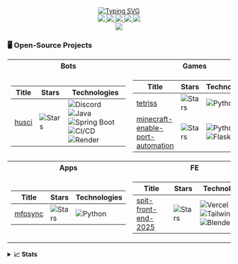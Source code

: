 <p align="center">
<a href="https://github.com/nhathuynguyen19">
    <img src="https://readme-typing-svg.demolab.com?font=Consolas&size=18&duration=2000&color=FFFFFF&pause=100&multiline=true&width=500&height=80&lines=Nhat+Huy+Nguyen;Software+Engineering+Student;Bots+%7C+Games" alt="Typing SVG" />
</a>
<br>
<a href="https://www.instagram.com/_nhathuynguyen_/">
	<img src="https://img.shields.io/badge/Instagram-f56161?style=flat&labelColor=f56161&logo=instagram&logoColor=white">
</a>
<a href="https://www.facebook.com/nhathuynguyenn">
	<img src="https://img.shields.io/badge/-Facebook-1ca0f1?style=flat&labelColor=1ca0f1&logo=facebook&logoColor=white&link=https://www.facebook.com/nhathuynguyenn">
	</a>
<a href="https://www.tiktok.com/@_nhathuynguyen">
	<img src="https://img.shields.io/badge/-TikTok-000000?style=flat&labelColor=000000&logo=tiktok&logoColor=white&link=https://www.tiktok.com/@_nhathuynguyen">
	</a>
<a href="https://discord.gg/uREcgFRm">
	<img src="https://img.shields.io/badge/Discord-7289DA?style=flat&logo=discord&logoColor=white&link=https://discord.gg/3GhWXn4S">
</a>
<a href="https://www.youtube.com/@nhathuy_nguyen">
	<img src="https://img.shields.io/badge/YouTube-FF0000?style=flat&logo=youtube&logoColor=white&link=https://www.youtube.com/@nhathuy_nguyen">
</a>
<br>
<a href="https://github.com/nhathuynguyen19">
    <img src="https://github-stats-alpha.vercel.app/api?username=nhathuynguyen19&cc=22272e&tc=FFFFFF&ic=fff&bc=0000">
</a>
</p>

### 🖥️ Open-Source Projects
<table>
<tr><th>Bots</th><th>Games</th></tr>
<tr><td>

| Title | Stars | Technologies |
| -- | -- | -- | 
| [husci](https://github.com/nhathuynguyen19/husci-2) | ![Stars](https://img.shields.io/github/stars/nhathuynguyen19/husci-2?style=flat-square&labelColor=black) | ![Discord](https://img.shields.io/badge/API-black?style=flat-square&logo=discord) ![Java](https://img.shields.io/badge/Java-black?style=flat-square&logo=java) <br> ![Spring Boot](https://img.shields.io/badge/Spring&nbsp;Boot-black?style=flat-square&logo=springboot) <br> ![CI/CD](https://img.shields.io/badge/CI/CD-black?style=flat-square&logo=githubactions) ![Render](https://img.shields.io/badge/Render-black?style=flat-square&logo=render) | 

</td><td>

| Title | Stars | Technologies |
| -- | -- | -- | 
| [tetriss](https://github.com/nhathuynguyen19/Tetris.git) | ![Stars](https://img.shields.io/github/stars/nhathuynguyen19/Tetris?style=flat-square&labelColor=black) | ![Python](https://img.shields.io/badge/Python-black?style=flat-square&logo=python) |
| [minecraft-enable-port-automation](https://github.com/nhathuynguyen19/minecraft-enable-port-automation.git) | ![Stars](https://img.shields.io/github/stars/nhathuynguyen19/minecraft-enable-port-automation?style=flat-square&labelColor=black) | ![Python](https://img.shields.io/badge/Python-black?style=flat-square&logo=python) ![Flask](https://img.shields.io/badge/Flask-black?style=flat-square&logo=flask) |
   
</td></tr>
<tr><th>Apps</th><th>FE</th></tr>
<tr><td>

| Title | Stars | Technologies |
| -- | -- | -- | 
| [mfosync](https://github.com/nhathuynguyen19/Mfosync.git) | ![Stars](https://img.shields.io/github/stars/nhathuynguyen19/mfosync?style=flat-square&labelColor=black) | ![Python](https://img.shields.io/badge/Python-black?style=flat-square&logo=python) |
  
</td>
<td>

| Title | Stars | Technologies |
| -- | -- | -- | 
| [spit-front-end-2025](https://github.com/nhathuynguyen19/spit-front-end-2025) | ![Stars](https://img.shields.io/github/stars/nhathuynguyen19/spit-front-end-2025?style=flat-square&labelColor=black) | ![Vercel](https://img.shields.io/badge/Vercel-black?style=flat-square&logo=vercel) ![Tailwind CSS](https://img.shields.io/badge/Tailwind_CSS-06B6D4?style=flat-square&logo=tailwindcss&logoColor=white) <br /> ![Blender](https://img.shields.io/badge/Blender-F5792A?style=flat-square&logo=blender&logoColor=white)| 

</td>
</tr>
</table>

<details>
<summary><strong>📈 Stats</strong></summary>
<br>
My Github Stats

![](http://github-profile-summary-cards.vercel.app/api/cards/profile-details?username=nhathuynguyen19&theme=dark)
<br>
![](http://github-profile-summary-cards.vercel.app/api/cards/repos-per-language?username=nhathuynguyen19&theme=dark) 
![](http://github-profile-summary-cards.vercel.app/api/cards/most-commit-language?username=nhathuynguyen19&theme=dark)

</details>

